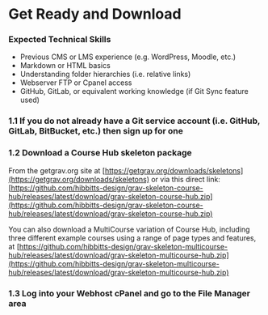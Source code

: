 
# Get Ready and Download

### Expected Technical Skills

* Previous CMS or LMS experience (e.g. WordPress, Moodle, etc.)
* Markdown or HTML basics
* Understanding folder hierarchies (i.e. relative links)
* Webserver FTP or Cpanel access
* GitHub, GitLab, or equivalent working knowledge (if Git Sync feature used)

### 1.1 If you do not already have a Git service account (i.e. GitHub, GitLab, BitBucket, etc.) then sign up for one

### 1.2 Download a Course Hub skeleton package

From the getgrav.org site at [https://getgrav.org/downloads/skeletons](https://getgrav.org/downloads/skeletons) or via this direct link: [https://github.com/hibbitts-design/grav-skeleton-course-hub/releases/latest/download/grav-skeleton-course-hub.zip](https://github.com/hibbitts-design/grav-skeleton-course-hub/releases/latest/download/grav-skeleton-course-hub.zip)

You can also download a MultiCourse variation of Course Hub, including three different example courses using a range of page types and features, at [https://github.com/hibbitts-design/grav-skeleton-multicourse-hub/releases/latest/download/grav-skeleton-multicourse-hub.zip](https://github.com/hibbitts-design/grav-skeleton-multicourse-hub/releases/latest/download/grav-skeleton-multicourse-hub.zip)

### 1.3 Log into your Webhost cPanel and go to the File Manager area
